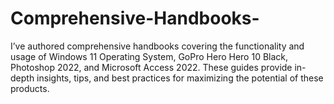 # Comprehensive-Handbooks-
I’ve authored comprehensive handbooks covering the functionality and usage of Windows 11 Operating System, GoPro Hero Hero 10 Black, Photoshop 2022, and Microsoft Access 2022. These guides provide in-depth insights, tips, and best practices for maximizing the potential of these products.
